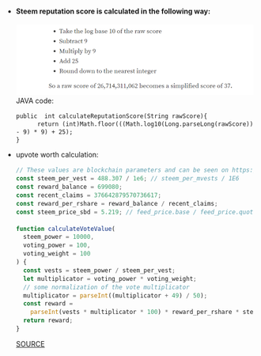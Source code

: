 * #### Steem reputation score is calculated in the following way:
  ![](https://github.com/abhi3700/My_Learning-Steem/blob/master/Images/steem_reputation_score_calc.png)
  JAVA code:
  ```
  public  int calculateReputationScore(String rawScore){
        return (int)Math.floor(((Math.log10(Long.parseLong(rawScore)) - 9) * 9) + 25);
  }
  ```
  
* upvote worth calculation: 
  ```js
  // These values are blockchain parameters and can be seen on https://steemd.com
  const steem_per_vest = 488.307 / 1e6; // steem_per_mvests / 1E6
  const reward_balance = 699080;
  const recent_claims = 376642879570736617;
  const reward_per_rshare = reward_balance / recent_claims;
  const steem_price_sbd = 5.219; // feed_price.base / feed_price.quote

  function calculateVoteValue(
    steem_power = 10000,
    voting_power = 100,
    voting_weight = 100
  ) {
    const vests = steem_power / steem_per_vest;
    let multiplicator = voting_power * voting_weight;
    // some normalization of the vote multiplicator
    multiplicator = parseInt((multiplicator + 49) / 50);
    const reward =
      parseInt(vests * multiplicator * 100) * reward_per_rshare * steem_price_sbd;
    return reward;
  }
  ```
  
  [SOURCE](https://cmichel.io/how-does-steem-work/)
